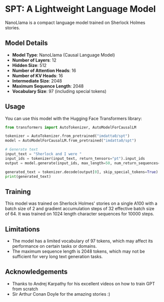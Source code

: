 # SPT: A Lightweight Language Model

NanoLlama is a compact language model trained on Sherlock Holmes stories.

## Model Details

- **Model Type**: NanoLlama (Causal Language Model)
- **Number of Layers**: 12
- **Hidden Size**: 512
- **Number of Attention Heads**: 16
- **Number of KV Heads**: 16
- **Intermediate Size**: 2048
- **Maximum Sequence Length**: 2048
- **Vocabulary Size**: 97 (including special tokens)

## Usage

You can use this model with the Hugging Face Transformers library:

```python
from transformers import AutoTokenizer, AutoModelForCausalLM

tokenizer = AutoTokenizer.from_pretrained("imdatta0/spt")
model = AutoModelForCausalLM.from_pretrained("imdatta0/spt")

# Generate text
input_text = "Sherlock and I were "
input_ids = tokenizer(input_text, return_tensors="pt").input_ids
output = model.generate(input_ids, max_length=50, num_return_sequences=1)

generated_text = tokenizer.decode(output[0], skip_special_tokens=True)
print(generated_text)
```

## Training

This model was trained on Sherlock Holmes' stories on a single A100 with a batch size of 2 and gradient accumulation steps of 32 effective batch size of 64. It was trained on 1024 length character sequences for 10000 steps.  

## Limitations

- The model has a limited vocabulary of 97 tokens, which may affect its performance on certain tasks or domains.
- The maximum sequence length is 2048 tokens, which may not be sufficient for very long text generation tasks.


## Acknowledgements

 - Thanks to Andrej Karpathy for his excellent videos on how to train GPT from scratch
 - Sir Arthur Conan Doyle for the amazing stories :)